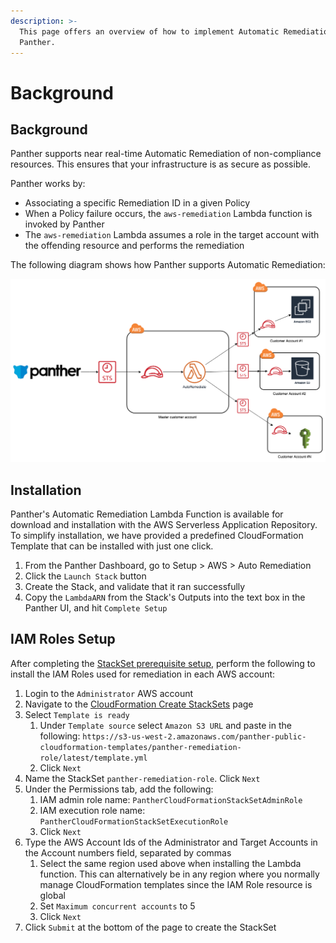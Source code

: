 ```yaml
---
description: >-
  This page offers an overview of how to implement Automatic Remediation with
  Panther.
---
```


# Background

## Background

Panther supports near real-time Automatic Remediation of non-compliance resources. This ensures that your infrastructure is as secure as possible.

Panther works by:

- Associating a specific Remediation ID in a given Policy
- When a Policy failure occurs, the `aws-remediation` Lambda function is invoked by Panther
- The `aws-remediation` Lambda assumes a role in the target account with the offending resource and performs the remediation

The following diagram shows how Panther supports Automatic Remediation:

![](../.gitbook/assets/autoremediationmulticustomeraccount.png)

## Installation

Panther's Automatic Remediation Lambda Function is available for download and installation with the AWS Serverless Application Repository. To simplify installation, we have provided a predefined CloudFormation Template that can be installed with just one click.

1. From the Panther Dashboard, go to Setup &gt; AWS &gt; Auto Remediation
2. Click the `Launch Stack` button
3. Create the Stack, and validate that it ran successfully
4. Copy the `LambdaARN` from the Stack's Outputs into the text box in the Panther UI, and hit `Complete Setup`

## IAM Roles Setup

After completing the [StackSet prerequisite setup](https://app.gitbook.com/@panther-labs/s/documentation/~/drafts/-LkkEhww0Zhkfy6WIUs_/primary/amazon-web-services/aws-setup/real-time-events#prerequisites), perform the following to install the IAM Roles used for remediation in each AWS account:

1. Login to the `Administrator` AWS account
2. Navigate to the [CloudFormation Create StackSets](https://us-west-2.console.aws.amazon.com/cloudformation/home?region=us-west-2#/stacksets/create) page
3. Select `Template is ready`
   1. Under `Template source` select `Amazon S3 URL` and paste in the following: `https://s3-us-west-2.amazonaws.com/panther-public-cloudformation-templates/panther-remediation-role/latest/template.yml`
   2. Click `Next`
4. Name the StackSet `panther-remediation-role`. Click `Next`
5. Under the Permissions tab, add the following:
   1. IAM admin role name: `PantherCloudFormationStackSetAdminRole`
   2. IAM execution role name: `PantherCloudFormationStackSetExecutionRole`
   3. Click `Next`
6. Type the AWS Account Ids of the Administrator and Target Accounts in the Account numbers field, separated by commas
   1. Select the same region used above when installing the Lambda function. This can alternatively be in any region where you normally manage CloudFormation templates since the IAM Role resource is global
   2. Set `Maximum concurrent accounts` to 5
   3. Click `Next`
7. Click `Submit` at the bottom of the page to create the StackSet
